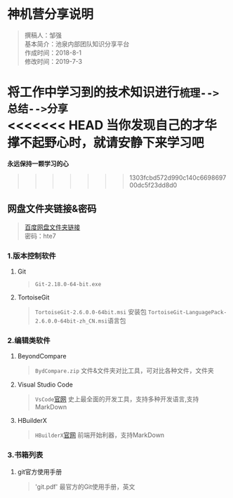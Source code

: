 # 神机营分享说明

> 撰稿人：邹强  
> 基本简介：池泉内部团队知识分享平台  
> 作成时间：2018-8-1  
> 修改时间：2019-7-3

将工作中学习到的技术知识进行`梳理-->总结-->分享`  
<<<<<<< HEAD
**当你发现自己的才华撑不起野心时，就请安静下来学习吧**
=======
**永远保持一颗学习的心**
>>>>>>> 1303fcbd572d990c140c669869700dc5f23dd8d0

## 网盘文件夹链接&密码

> [百度网盘文件夹链接](https://pan.baidu.com/s/1zqZTMgf7_EcOHC0J9rCGYA)  
> 密码：hte7

### 1.版本控制软件

1. Git
    > `Git-2.18.0-64-bit.exe`

2. TortoiseGit
    > `TortoiseGit-2.6.0.0-64bit.msi` 安装包
    > `TortoiseGit-LanguagePack-2.6.0.0-64bit-zh_CN.msi`语言包

### 2.编辑类软件

1. BeyondCompare
    > `BydCompare.zip`
    > 文件&文件夹对比工具，可对比各种文件，文件夹

2. Visual Studio Code
    > `VsCode`[官网](https://code.visualstudio.com/)
    > 史上最全面的开发工具，支持多种开发语言,支持MarkDown

3. HBuilderX
    > `HBuilderX`[官网](https://www.dcloud.io/hbuilderx.html)
    > 前端开始利器，支持MarkDown

### 3.书箱列表

1. git官方使用手册
    > 'git.pdf'
    > 最官方的Git使用手册，英文
